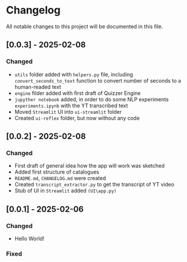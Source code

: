 # Changelog

All notable changes to this project will be documented in this file.

## [0.0.3] - 2025-02-08

### Changed

- `utils` folder added with `helpers.py` file, including `convert_seconds_to_text` function to convert number of seconds to a human-readed text
- `engine` filder added with first draft of Quizzer Engine
- `jupyther notebook` added, in order to do some NLP experiments `experiments.ipynb` with the YT transcribed text
- Moved `Streamlit` UI into `ui-streamlit` folder
- Created `ui-reflex` folder, but now without any code

## [0.0.2] - 2025-02-08

### Changed

- First draft of general idea how the app will work was sketched
- Added first structure of catalogues
- `README.md`, `CHANGELOG.md` were created
- Created `transcript_extractor.py` to get the transcript of YT video
- Stub of UI in `Streamlit` added `(UI\app.py)`

## [0.0.1] - 2025-02-06

### Changed

- Hello World!

### Fixed
